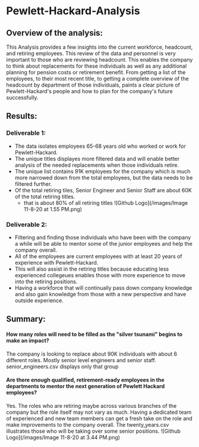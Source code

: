 # Pewlett-Hackard-Analysis

## Overview of the analysis: 
This Analysis provides a few insights into the current workforce, headcount, and retiring employees. This review of the data and personnel is very important to those who are reviewing headcount. This enables the company to think about replacements for these individuals as well as any additional planning for pension costs or retirement benefit. From getting a list of the employees, to their most recent title, to getting a complete overview of the headcount by department of those individuals, paints a clear picture of Pewlett-Hackard's people and how to plan for the company's future successfully.

## Results: 

### Deliverable 1:
- The data isolates employees 65-68 years old who worked or work for Pewlett-Hackard.
- The unique titles displayes more filtered data and will enable better analysis of the needed replacements when  those individuals retire.
- The unique list contains 91K employees for the company which is much more narrowed down from the total employees, but the data needs to be filtered further.
- Of the total retiring tiles, Senior Engineer and Senior Staff are about 60K of the total retiring titles.
    - that is about 80% of all retiring titles
![Github Logo](/images/Image 11-8-20 at 1.55 PM.png)


### Deliverable 2:
- Filtering and finding those individuals who have been with the company a while will be able to mentor some of the junior employees and help the company overall.
- All of the employees are current employees with at least 20 years of experience with Pewlett-Hackard. 
- This will also assist in the retiring titles because educating less experienced collegeues enables those with more experience to move into the retiring positions.
- Having a workforce that will continually pass down company knowledge and also gain knowledge from those with a new perspective and have outside experience. 


## Summary: 

#### How many roles will need to be filled as the "silver tsunami" begins to make an impact?
The company is looking to replace about 90K individuals with about 6 different roles. Mostly senior level engineers and senior staff.
senior_engineers.csv displays only that group

#### Are there enough qualified, retirement-ready employees in the departments to mentor the next generation of Pewlett Hackard employees?
Yes. The roles who are retiring maybe across various branches of the company but the role itself may not vary as much. Having a dedicated team of experienced and new team members can get a fresh take on the role and make improvements to the company overall. The twenty_years.csv illustrates those who will be taking over some senior positions.
![Github Logo](/images/Image 11-8-20 at 3.44 PM.png)
